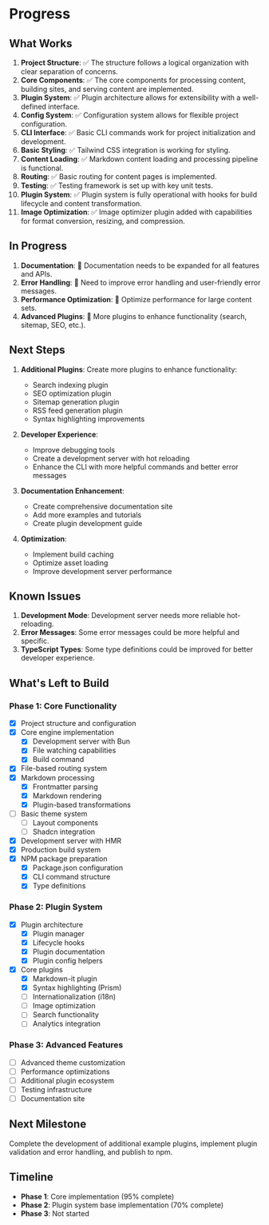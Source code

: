 # Progress

## What Works

1. **Project Structure**: ✅ The structure follows a logical organization with clear separation of concerns.
2. **Core Components**: ✅ The core components for processing content, building sites, and serving content are implemented.
3. **Plugin System**: ✅ Plugin architecture allows for extensibility with a well-defined interface.
4. **Config System**: ✅ Configuration system allows for flexible project configuration.
5. **CLI Interface**: ✅ Basic CLI commands work for project initialization and development.
6. **Basic Styling**: ✅ Tailwind CSS integration is working for styling.
7. **Content Loading**: ✅ Markdown content loading and processing pipeline is functional.
8. **Routing**: ✅ Basic routing for content pages is implemented.
9. **Testing**: ✅ Testing framework is set up with key unit tests.
10. **Plugin System**: ✅ Plugin system is fully operational with hooks for build lifecycle and content transformation.
11. **Image Optimization**: ✅ Image optimizer plugin added with capabilities for format conversion, resizing, and compression.

## In Progress

1. **Documentation**: 🔄 Documentation needs to be expanded for all features and APIs.
2. **Error Handling**: 🔄 Need to improve error handling and user-friendly error messages.
3. **Performance Optimization**: 🔄 Optimize performance for large content sets.
4. **Advanced Plugins**: 🔄 More plugins to enhance functionality (search, sitemap, SEO, etc.).

## Next Steps

1. **Additional Plugins**: Create more plugins to enhance functionality:
   - Search indexing plugin
   - SEO optimization plugin
   - Sitemap generation plugin
   - RSS feed generation plugin
   - Syntax highlighting improvements

2. **Developer Experience**:
   - Improve debugging tools
   - Create a development server with hot reloading
   - Enhance the CLI with more helpful commands and better error messages

3. **Documentation Enhancement**:
   - Create comprehensive documentation site
   - Add more examples and tutorials
   - Create plugin development guide

4. **Optimization**:
   - Implement build caching
   - Optimize asset loading
   - Improve development server performance

## Known Issues

1. **Development Mode**: Development server needs more reliable hot-reloading.
2. **Error Messages**: Some error messages could be more helpful and specific.
3. **TypeScript Types**: Some type definitions could be improved for better developer experience.

## What's Left to Build

### Phase 1: Core Functionality
- [x] Project structure and configuration
- [x] Core engine implementation
  - [x] Development server with Bun
  - [x] File watching capabilities
  - [x] Build command
- [x] File-based routing system
- [x] Markdown processing
  - [x] Frontmatter parsing
  - [x] Markdown rendering
  - [x] Plugin-based transformations
- [ ] Basic theme system
  - [ ] Layout components
  - [ ] Shadcn integration
- [x] Development server with HMR
- [x] Production build system
- [x] NPM package preparation
  - [x] Package.json configuration
  - [x] CLI command structure
  - [x] Type definitions

### Phase 2: Plugin System
- [x] Plugin architecture
  - [x] Plugin manager
  - [x] Lifecycle hooks
  - [x] Plugin documentation
  - [x] Plugin config helpers
- [x] Core plugins
  - [x] Markdown-it plugin
  - [x] Syntax highlighting (Prism)
  - [ ] Internationalization (i18n)
  - [ ] Image optimization
  - [ ] Search functionality
  - [ ] Analytics integration

### Phase 3: Advanced Features
- [ ] Advanced theme customization
- [ ] Performance optimizations
- [ ] Additional plugin ecosystem
- [ ] Testing infrastructure
- [ ] Documentation site

## Next Milestone
Complete the development of additional example plugins, implement plugin validation and error handling, and publish to npm.

## Timeline
- **Phase 1**: Core implementation (95% complete)
- **Phase 2**: Plugin system base implementation (70% complete)
- **Phase 3**: Not started 